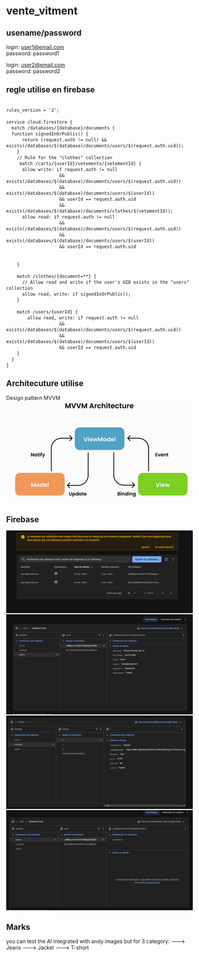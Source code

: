 # vente_vitment

## usename/password

login: user1@email.com<br>
password: password1

login: user2@email.com<br>
password: password2

## regle utilise en firebase 
``` 

rules_version = '2';

service cloud.firestore {
  match /databases/{database}/documents {
  function signedInOrPublic() {
      return (request.auth != null) && exists(/databases/$(database)/documents/users/$(request.auth.uid));
    }
    // Rule for the "clothes" collection
     match /carts/{userId}/vetements/{vetementId} {
      allow write: if request.auth != null 
                    && exists(/databases/$(database)/documents/users/$(request.auth.uid))
                    && exists(/databases/$(database)/documents/users/$(userId))
                    && userId == request.auth.uid
                    && exists(/databases/$(database)/documents/clothes/$(vetementId));
      allow read: if request.auth != null 
                    && exists(/databases/$(database)/documents/users/$(request.auth.uid))
                    && exists(/databases/$(database)/documents/users/$(userId))
                    && userId == request.auth.uid
                    
                    
    }
    
    match /clothes/{document=**} {
      // Allow read and write if the user's UID exists in the "users" collection
      allow read, write: if signedInOrPublic();
    }
    
    match /users/{userId} {
    	allow read, write: if request.auth != null 
                    && exists(/databases/$(database)/documents/users/$(request.auth.uid))
                    && exists(/databases/$(database)/documents/users/$(userId))
                    && userId == request.auth.uid
    }
  }
}

``` 

## Architecuture utilise
Design pattern MVVM
![Desing Pattern MVVM](images/5.png)


## Firebase
![Authentication Firebase](images/4.png)
![Firestore Firebase 1](images/1.png)
![Firestore Firebase 2](images/2.png)
![Firestore Firebase 3](images/3.png)

## Marks
you can test the AI integrated with andy images but for 3 category: 
  ---> Jeans
  ---> Jacket
  ---> T-short

